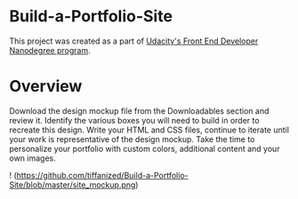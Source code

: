 # Build-a-Portfolio-Site
This project was created as a part of [Udacity's Front End Developer Nanodegree program](https://www.udacity.com/course/front-end-web-developer-nanodegree--nd001).

# Overview
Download the design mockup file from the Downloadables section and review it. Identify the various boxes you will need to build in order to recreate this design. Write your HTML and CSS files, continue to iterate until your work is representative of the design mockup. Take the time to personalize your portfolio with custom colors, additional content and your own images.

! (https://github.com/tiffanized/Build-a-Portfolio-Site/blob/master/site_mockup.png)
